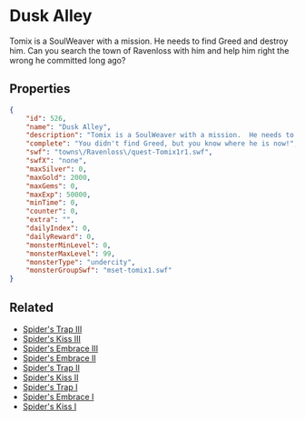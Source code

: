 # Dusk Alley

Tomix is a SoulWeaver with a mission.  He needs to find Greed and destroy him.  Can you search the town of Ravenloss with him and help him right the wrong he committed long ago?

## Properties

```json
{
    "id": 526,
    "name": "Dusk Alley",
    "description": "Tomix is a SoulWeaver with a mission.  He needs to find Greed and destroy him.  Can you search the town of Ravenloss with him and help him right the wrong he committed long ago?",
    "complete": "You didn't find Greed, but you know where he is now!",
    "swf": "towns\/Ravenloss\/quest-Tomix1r1.swf",
    "swfX": "none",
    "maxSilver": 0,
    "maxGold": 2000,
    "maxGems": 0,
    "maxExp": 50000,
    "minTime": 0,
    "counter": 0,
    "extra": "",
    "dailyIndex": 0,
    "dailyReward": 0,
    "monsterMinLevel": 0,
    "monsterMaxLevel": 99,
    "monsterType": "undercity",
    "monsterGroupSwf": "mset-tomix1.swf"
}
```

## Related

- [Spider's Trap III](../items/3313-spider-s-trap-iii.md)
- [Spider's Kiss III](../items/3314-spider-s-kiss-iii.md)
- [Spider's Embrace III](../items/3315-spider-s-embrace-iii.md)
- [Spider's Embrace II](../items/3316-spider-s-embrace-ii.md)
- [Spider's Trap II](../items/3317-spider-s-trap-ii.md)
- [Spider's Kiss II](../items/3318-spider-s-kiss-ii.md)
- [Spider's Trap I](../items/3319-spider-s-trap-i.md)
- [Spider's Embrace I](../items/3320-spider-s-embrace-i.md)
- [Spider's Kiss I](../items/3321-spider-s-kiss-i.md)

